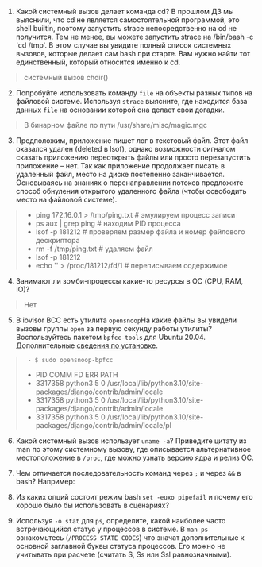 1.	Какой системный вызов делает команда cd? В прошлом ДЗ мы выяснили, что cd не является самостоятельной программой, это shell builtin, поэтому запустить strace непосредственно на cd не получится. Тем не менее, вы можете запустить strace на /bin/bash -c 'cd /tmp'. В этом случае вы увидите полный список системных вызовов, которые делает сам bash при старте. Вам нужно найти тот единственный, который относится именно к cd.

> системный вызов chdir()

2. Попробуйте использовать команду `file` на объекты разных типов на файловой системе. Используя `strace` выясните, где находится база данных `file` на основании которой она делает свои догадки.

> В бинарном файле по пути /usr/share/misc/magic.mgc

3.  Предположим, приложение пишет лог в текстовый файл. Этот файл оказался удален (deleted в lsof), однако возможности сигналом сказать приложению переоткрыть файлы или просто перезапустить приложение – нет. Так как приложение продолжает писать в удаленный файл, место на диске постепенно заканчивается. Основываясь на знаниях о перенаправлении потоков предложите способ обнуления открытого удаленного файла (чтобы освободить место на файловой системе).

> 
>  - ping 172.16.0.1 > /tmp/ping.txt  # эмулируем процесс записи
>  - ps aux | grep ping   # находим PID процесса
>  - lsof -p 181212  # проверяем размер файла и номер файлового дескриптора
>  - rm -f /tmp/ping.txt  # удаляем файл
>  - lsof -p 181212  
>  - echo '' > /proc/181212/fd/1 # переписываем содержимое 

4. Занимают ли зомби-процессы какие-то ресурсы в ОС (CPU, RAM, IO)?

> Нет 

5. В iovisor BCC есть утилита `opensnoop`На какие файлы вы увидели вызовы группы `open` за первую секунду работы утилиты? Воспользуйтесь пакетом `bpfcc-tools` для Ubuntu 20.04. Дополнительные [сведения по установке](https://github.com/iovisor/bcc/blob/master/INSTALL.md).

>      - $ sudo opensnoop-bpfcc
>   - PID    COMM               FD ERR PATH
>   - 3317358 python3             5   0 /usr/local/lib/python3.10/site-packages/django/contrib/admin/locale
>   - 3317358 python3             5   0 /usr/local/lib/python3.10/site-packages/django/contrib/admin/locale
>   - 3317358 python3             5   0 /usr/local/lib/python3.10/site-packages/django/contrib/admin/locale/pl
    

6.   Какой системный вызов использует  `uname -a`? Приведите цитату из man по этому системному вызову, где описывается альтернативное местоположение в  `/proc`, где можно узнать версию ядра и релиз ОС.


7.   Чем отличается последовательность команд через  `;`  и через  `&&`  в bash? Например:
   

8.   Из каких опций состоит режим bash  `set -euxo pipefail`  и почему его хорошо было бы использовать в сценариях?

 9.   Используя  `-o stat`  для  `ps`, определите, какой наиболее часто встречающийся статус у процессов в системе. В  `man ps`  ознакомьтесь (`/PROCESS STATE CODES`) что значат дополнительные к основной заглавной буквы статуса процессов. Его можно не учитывать при расчете (считать S, Ss или Ssl равнозначными).
